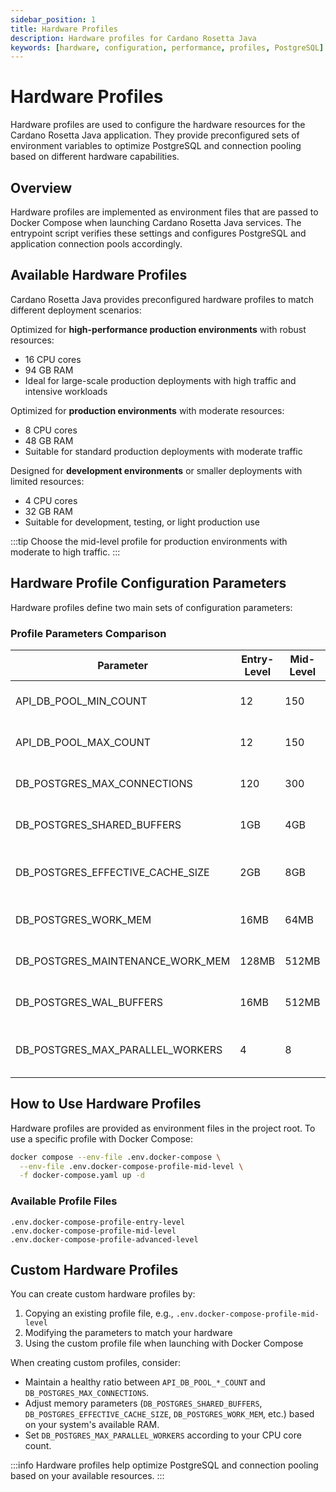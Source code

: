 ```yaml
---
sidebar_position: 1
title: Hardware Profiles
description: Hardware profiles for Cardano Rosetta Java
keywords: [hardware, configuration, performance, profiles, PostgreSQL]
---
```


# Hardware Profiles

Hardware profiles are used to configure the hardware resources for the Cardano Rosetta Java application. They provide preconfigured sets of environment variables to optimize PostgreSQL and connection pooling based on different hardware capabilities.

## Overview

Hardware profiles are implemented as environment files that are passed to Docker Compose when launching Cardano Rosetta Java services. The entrypoint script verifies these settings and configures PostgreSQL and application connection pools accordingly.

## Available Hardware Profiles

Cardano Rosetta Java provides preconfigured hardware profiles to match different deployment scenarios:

<Tabs>
<TabItem value="advance" label="Advanced-Level ">

Optimized for **high-performance production environments** with robust resources:

- 16 CPU cores
- 94 GB RAM
- Ideal for large-scale production deployments with high traffic and intensive workloads

</TabItem>
<TabItem value="mid" label="⭐ Mid-Level (recommended)" default>

Optimized for **production environments** with moderate resources:

- 8 CPU cores
- 48 GB RAM
- Suitable for standard production deployments with moderate traffic

</TabItem>
<TabItem value="entry" label="Entry-Level">

Designed for **development environments** or smaller deployments with limited resources:

- 4 CPU cores
- 32 GB RAM
- Suitable for development, testing, or light production use

</TabItem>
</Tabs>

:::tip
Choose the mid-level profile for production environments with moderate to high traffic.
:::

## Hardware Profile Configuration Parameters

Hardware profiles define two main sets of configuration parameters:

### Profile Parameters Comparison

| Parameter                        | Entry-Level | Mid-Level | Advanced-Level | Purpose                                       |
|----------------------------------|-------------|-----------|----------------|-----------------------------------------------|
| API_DB_POOL_MIN_COUNT            | 12          | 150       | 100            | Minimum database connections                  |
| API_DB_POOL_MAX_COUNT            | 12          | 150       | 550            | Maximum database connections                  |
| DB_POSTGRES_MAX_CONNECTIONS      | 120         | 300       | 600            | Maximum PostgreSQL connections                |
| DB_POSTGRES_SHARED_BUFFERS       | 1GB         | 4GB       | 32GB           | Memory for data caching                       |
| DB_POSTGRES_EFFECTIVE_CACHE_SIZE | 2GB         | 8GB       | 32GB           | Estimate of memory available for disk caching |
| DB_POSTGRES_WORK_MEM             | 16MB        | 64MB      | 96GB           | Memory for query operations                   |
| DB_POSTGRES_MAINTENANCE_WORK_MEM | 128MB       | 512MB     | 2GB            | Memory for maintenance operations             |
| DB_POSTGRES_WAL_BUFFERS          | 16MB        | 512MB     | 512MB          | Memory for write-ahead logging                |
| DB_POSTGRES_MAX_PARALLEL_WORKERS | 4           | 8         | 16             | Maximum parallel query workers                |



## How to Use Hardware Profiles

Hardware profiles are provided as environment files in the project root. To use a specific profile with Docker Compose:

```bash
docker compose --env-file .env.docker-compose \
  --env-file .env.docker-compose-profile-mid-level \
  -f docker-compose.yaml up -d
```

### Available Profile Files

```
.env.docker-compose-profile-entry-level
.env.docker-compose-profile-mid-level
.env.docker-compose-profile-advanced-level
```

## Custom Hardware Profiles

You can create custom hardware profiles by:

1. Copying an existing profile file, e.g., `.env.docker-compose-profile-mid-level`
2. Modifying the parameters to match your hardware
3. Using the custom profile file when launching with Docker Compose

When creating custom profiles, consider:

- Maintain a healthy ratio between `API_DB_POOL_*_COUNT` and `DB_POSTGRES_MAX_CONNECTIONS`.
- Adjust memory parameters (`DB_POSTGRES_SHARED_BUFFERS`, `DB_POSTGRES_EFFECTIVE_CACHE_SIZE`, `DB_POSTGRES_WORK_MEM`, etc.) based on your system's available RAM.
- Set `DB_POSTGRES_MAX_PARALLEL_WORKERS` according to your CPU core count.

:::info
Hardware profiles help optimize PostgreSQL and connection pooling based on your available resources.
:::
